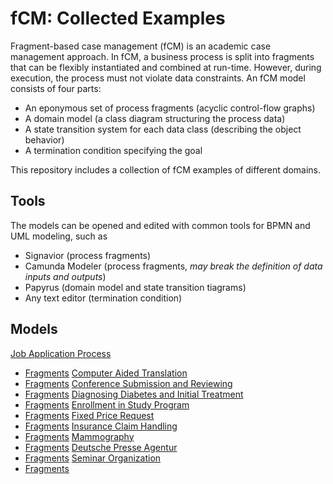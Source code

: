 # fCM: Collected Examples

Fragment-based case management (fCM) is an academic case management approach.
In fCM, a business process is split into fragments that can be flexibly instantiated and combined at run-time.
However, during execution, the process must not violate data constraints.
An fCM model consists of four parts:
- An eponymous set of process fragments (acyclic control-flow graphs)
- A domain model (a class diagram structuring the process data)
- A state transition system for each data class (describing the object behavior)
- A termination condition specifying the goal

This repository includes a collection of fCM examples of different domains.

## Tools

The models can be opened and edited with common tools for BPMN and UML modeling, such as
- Signavior (process fragments)
- Camunda Modeler (process fragments, *may break the definition of data inputs and outputs*)
- Papyrus (domain model and state transition tiagrams)
- Any text editor (termination condition)

## Models
[Job Application Process](application/)
  - [Fragments](application/fragments.bpmn)
[Computer Aided Translation](computeraidedtranslation/)
  - [Fragments](computeraidedtranslation/fragments.bpmn)
[Conference Submission and Reviewing](conference/)
  - [Fragments](conference/fragments.bpmn)
[Diagnosing Diabetes and Initial Treatment](diabetes/)
  - [Fragments](diabetes/fragments.bpmn)
[Enrollment in Study Program](enrollment/)
  - [Fragments](enrollment/fragments.bpmn)
[Fixed Price Request](fixedpricerequest/)
  - [Fragments](fixedpricerequest/fragments.bpmn)
[Insurance Claim Handling](insurance/)
  - [Fragments](insurance/fragments.bpmn)
[Mammography](mammography/)
  - [Fragments](mammography/fragments.bpmn)
[Deutsche Presse Agentur](press/)
  - [Fragments](press/fragments.bpmn)
[Seminar Organization](seminarorganization/)
  - [Fragments](seminarorganization/fragments.bpmn)